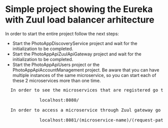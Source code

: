 # Simple project showing the Eureka with Zuul load balancer arhitecture

  In order to start the entire project follow the next steps:
  - Start the PhotoAppDiscoveryService project and wait for the initialization to be completed.
  - Start the PhotoAppApiZuulApiGateway project and wait for the initialization to be completed.
  - Start the PhotoAppApiUsers project or the PhotoAppApiAccountManagement project.
    Be aware that you can have multiple instances of the same microservice, so you can start each of these 2 microservices more than one time.
    

  <pre>
  In order to see the microservices that are registered go to:          
             
             localhost:8080/
  
  In order to access a microservice through Zuul gateway go to:         
           
             localhost:8081/(microservice-name)/(request-path)</pre>

